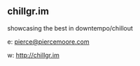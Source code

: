 ## chillgr.im

showcasing the best in downtempo/chillout


e: pierce@piercemoore.com

w: http://chillgr.im